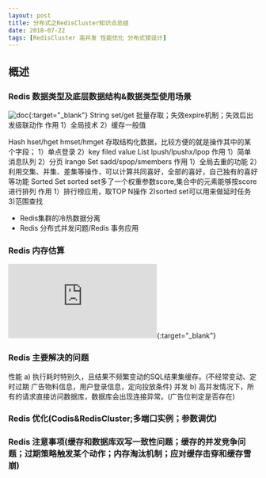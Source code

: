```yaml
---
layout: post
title: 分布式之RedisCluster知识点总结
date: 2018-07-22
tags: [RedisCluster 高并发 性能优化 分布式锁设计]
---
```

## 概述 ##
### Redis 数据类型及底层数据结构&数据类型使用场景 ###
![doc](http://redisdoc.com/){:target="_blank"}
String
set/get 批量存取；失效expire机制；失效后出发级联动作
作用 1）全局技术 2）缓存一般值

Hash
hset/hget hmset/hmget 存取结构化数据，比较方便的就是操作其中的某个字段；
1）单点登录 2）key filed value
List
lpush/lpushx/lpop
作用 1）简单消息队列  2）分页 lrange
Set
sadd/spop/smembers
作用 1）全局去重的功能 2）利用交集、并集、差集等操作，可以计算共同喜好，全部的喜好，自己独有的喜好等功能
Sorted Set
sorted set多了一个权重参数score,集合中的元素能够按score进行排列
作用 1）排行榜应用，取TOP N操作 2)sorted set可以用来做延时任务 3)范围查找

* Redis集群的冷热数据分离 
* Redis 分布式并发问题/Redis 事务应用


### Redis 内存估算 ###
![内存模型](http://wadeling.blogspot.com/2016/07/redis.html){:target="_blank"}
### Redis 主要解决的问题 ###
性能
a) 执行耗时特别久，且结果不频繁变动的SQL结果集缓存。(不经常变动、定时过期  广告物料信息，用户登录信息，定向投放条件)
并发
b) 高并发情况下，所有的请求直接访问数据库，数据库会出现连接异常。(广告位判定是否存在)
### Redis 优化(Codis&RedisCluster;多端口实例；参数调优) ###
### Redis 注意事项(缓存和数据库双写一致性问题；缓存的并发竞争问题；过期策略触发某个动作；内存淘汰机制；应对缓存击穿和缓存雪崩) ###